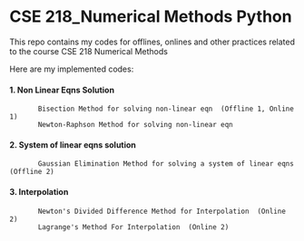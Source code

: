 # CSE 218_Numerical Methods Python
 This repo contains my codes for offlines, onlines and other practices related to the course CSE 218 Numerical Methods<br />
 
 Here are my implemented codes:
 
   #### 1. Non Linear Eqns Solution 
           Bisection Method for solving non-linear eqn  (Offline 1, Online 1)
           Newton-Raphson Method for solving non-linear eqn  
       
   #### 2. System of linear eqns solution
           Gaussian Elimination Method for solving a system of linear eqns  (Offline 2)
       
   #### 3. Interpolation 
           Newton's Divided Difference Method for Interpolation  (Online 2)
           Lagrange's Method For Interpolation  (Online 2)
